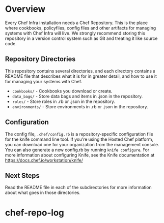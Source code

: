 # Overview

Every Chef Infra installation needs a Chef Repository. This is the place where cookbooks, policyfiles, config files and other artifacts for managing systems with Chef Infra will live. We strongly recommend storing this repository in a version control system such as Git and treating it like source code.

## Repository Directories

This repository contains several directories, and each directory contains a README file that describes what it is for in greater detail, and how to use it for managing your systems with Chef.

- `cookbooks/` - Cookbooks you download or create.
- `data_bags/` - Store data bags and items in .json in the repository.
- `roles/` - Store roles in .rb or .json in the repository.
- `environments/` - Store environments in .rb or .json in the repository.

## Configuration

The config file, `.chef/config.rb` is a repository-specific configuration file for the knife command line tool. If you're using the Hosted Chef platform, you can download one for your organization from the management console. You can also generate a new config.rb by running `knife configure`. For more information about configuring Knife, see the Knife documentation at https://docs.chef.io/workstation/knife/

## Next Steps

Read the README file in each of the subdirectories for more information about what goes in those directories.
# chef-repo-log
